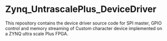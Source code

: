 # Zynq_UntrascalePlus_DeviceDriver
This repository contains the device driver  source code for SPI master, GPIO control and memory streaming  of Custom character device implemented on a ZYNQ ultra scale Plus FPGA. 
